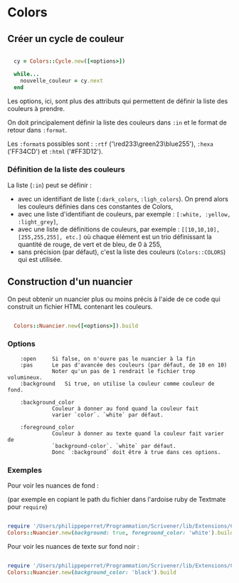 # Colors

## Créer un cycle de couleur

```ruby

  cy = Colors::Cycle.new([<options>])

  while...
    nouvelle_couleur = cy.next
  end

```

Les options, ici, sont plus des attributs qui permettent de définir la liste des couleurs à prendre.

On doit principalement définir la liste des couleurs dans `:in` et le format de retour dans `:format`.

Les `:format`s possibles sont : `:rtf` ('\\red233\\green23\\blue255'), `:hexa` ('FF34CD') et `:html` ('#FF3D12').

### Définition de la liste des couleurs

La liste (`:in`) peut se définir :

* avec un identifiant de liste (`:dark_colors`, `:ligh_colors`). On prend alors les couleurs définies dans ces constantes de Colors,
* avec une liste d'identifiant de couleurs, par exemple : `[:white, :yellow, :light_grey]`,
* avec une liste de définitions de couleurs, par exemple : `[[10,10,10], [255,255,255], etc.]` où chaque élément est un trio définissant la quantité de rouge, de vert et de bleu, de 0 à 255,
* sans précision (par défaut), c'est la liste des couleurs (`Colors::COLORS`) qui est utilisée.


## Construction d'un nuancier

On peut obtenir un nuancier plus ou moins précis à l'aide de ce code qui construit un fichier HTML contenant les couleurs.

```ruby

  Colors::Nuancier.new([<options>]).build

```

### Options

        :open     Si false, on n'ouvre pas le nuancier à la fin
        :pas      Le pas d'avancée des couleurs (par défaut, de 10 en 10)
                  Noter qu'un pas de 1 rendrait le fichier trop volumineux.
        :background   Si true, on utilise la couleur comme couleur de fond.

        :background_color   
                  Couleur à donner au fond quand la couleur fait
                  varier `color`. `white` par défaut.

        :foreground_color
                  Couleur à donner au texte quand la couleur fait varier de
                  `background-color`. `white` par défaut.
                  Donc `:background` doit être à true dans ces options.

### Exemples

Pour voir les nuances de fond :

(par exemple en copiant le path du fichier dans l'ardoise ruby de Textmate pour `require`)

```ruby

require '/Users/philippeperret/Programmation/Scrivener/lib/Extensions/Colors.rb'
Colors::Nuancier.new(background: true, foreground_color: 'white').build

```

Pour voir les nuances de texte sur fond noir :

```ruby

require '/Users/philippeperret/Programmation/Scrivener/lib/Extensions/Colors.rb'
Colors::Nuancier.new(background_color: 'black').build

```
